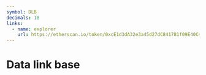 ```yaml
---
symbol: DLB
decimals: 18
links:
  - name: explorer
    url: https://etherscan.io/token/0xcE1d3dA32e3a45d27dC841781f09E40C41CAC677
---
```


# Data link base
